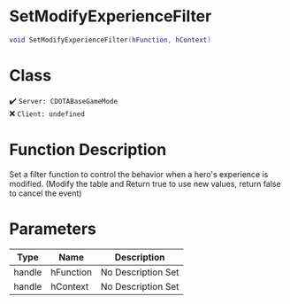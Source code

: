 # SetModifyExperienceFilter
```lua
void SetModifyExperienceFilter(hFunction, hContext)
```
# Class
✔️ `Server: CDOTABaseGameMode`  
❌ `Client: undefined`  

# Function Description
Set a filter function to control the behavior when a hero's experience is modified. (Modify the table and Return true to use new values, return false to cancel the event)
# Parameters
Type|Name|Description
--|--|--
handle|hFunction|No Description Set
handle|hContext|No Description Set

